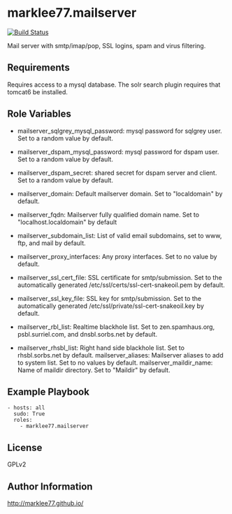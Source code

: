 marklee77.mailserver
====================

[![Build Status](https://travis-ci.org/marklee77/ansible-role-mailserver.svg?branch=master)](https://travis-ci.org/marklee77/ansible-role-mailserver)

Mail server with smtp/imap/pop, SSL logins, spam and virus filtering.

Requirements
------------

Requires access to a mysql database. The solr search plugin requires that 
tomcat6 be installed.

Role Variables
--------------

- mailserver_sqlgrey_mysql_password: mysql password for sqlgrey user. Set to a 
    random value by default.
- mailserver_dspam_mysql_password: mysql password for dspam user. Set to a 
    random value by default.
- mailserver_dspam_secret: shared secret for dspam server and client. Set to a 
    random value by default.

- mailserver_domain: Default mailserver domain. Set to "localdomain" by default.
- mailserver_fqdn: Mailserver fully qualified domain name. Set to 
    "localhost.localdomain" by default
- mailserver_subdomain_list: List of valid email subdomains, set to www, ftp, 
    and mail by default.
- mailserver_proxy_interfaces: Any proxy interfaces. Set to no value by default.
- mailserver_ssl_cert_file: SSL certificate for smtp/submission. Set to the 
    automatically generated /etc/ssl/certs/ssl-cert-snakeoil.pem by default.
- mailserver_ssl_key_file: SSL key for smtp/submission. Set to the automatically 
    generated /etc/ssl/private/ssl-cert-snakeoil.key by default.
- mailserver_rbl_list: Realtime blackhole list. Set to zen.spamhaus.org, 
    psbl.surriel.com, and dnsbl.sorbs.net by default.
- mailserver_rhsbl_list: Right hand side blackhole list. Set to rhsbl.sorbs.net 
    by default.
mailserver_aliases: Mailserver aliases to add to system list. Set to no values 
    by default.
mailserver_maildir_name: Name of maildir directory. Set to "Maildir" by default.

Example Playbook
-------------------------

    - hosts: all
      sudo: True
      roles:
        - marklee77.mailserver

License
-------

GPLv2

Author Information
------------------

http://marklee77.github.io/
